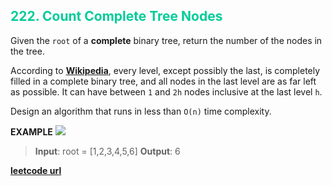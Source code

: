 <h2 style="color:#0C9;">222. Count Complete Tree Nodes</h2>

Given the `root` of a **complete** binary tree, return the number of the nodes in the tree.

According to **[Wikipedia](http://en.wikipedia.org/wiki/Binary_tree#Types_of_binary_trees)**, every level, except possibly the last, is completely filled in a complete binary tree, and all nodes in the last level are as far left as possible. It can have between `1` and `2h` nodes inclusive at the last level `h`.

Design an algorithm that runs in less than `O(n)` time complexity.

**EXAMPLE**
![](https://assets.leetcode.com/uploads/2021/01/14/complete.jpg)
>**Input**: root = [1,2,3,4,5,6]
**Output**: 6

**[leetcode url](https://leetcode.com/problems/count-complete-tree-nodes/description/)**
